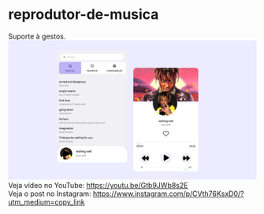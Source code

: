 # reprodutor-de-musica
Suporte à gestos.
<img src="Imagem/F6626A0C-6172-4DD7-AABA-07D3AEDC54B3.jpeg"/>
Veja vídeo no YouTube: https://youtu.be/Gtb9JWb8s2E <br/>
Veja o post no Instagram: https://www.instagram.com/p/CVth76KsxD0/?utm_medium=copy_link
